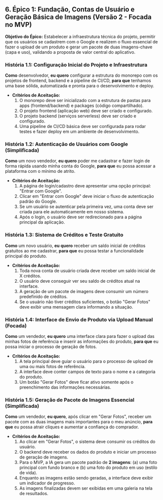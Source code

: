 ## **6\. Épico 1: Fundação, Contas de Usuário e Geração Básica de Imagens (Versão 2 \- Focada no MVP)**

**Objetivo do Épico:** Estabelecer a infraestrutura técnica do projeto, permitir que os usuários se cadastrem com o Google e realizem o fluxo essencial de fazer o upload de um produto e gerar um pacote de duas imagens-chave (capa e uso), validando a proposta de valor central do aplicativo.

### **História 1.1: Configuração Inicial do Projeto e Infraestrutura**

**Como** desenvolvedor, **eu quero** configurar a estrutura do monorepo com os projetos de frontend, backend e a pipeline de CI/CD, **para que** tenhamos uma base sólida, automatizada e pronta para o desenvolvimento e deploy.

* **Critérios de Aceitação:**
  1. O monorepo deve ser inicializado com a estrutura de pastas para apps (frontend/backend) e packages (código compartilhado).
  2. O projeto frontend (aplicação web) deve ser criado e configurado.
  3. O projeto backend (serviços serverless) deve ser criado e configurado.
  4. Uma pipeline de CI/CD básica deve ser configurada para rodar testes e fazer deploy em um ambiente de desenvolvimento.

### **História 1.2: Autenticação de Usuários com Google (Simplificada)**

**Como** um novo vendedor, **eu quero** poder me cadastrar e fazer login de forma rápida usando minha conta do Google, **para que** eu possa acessar a plataforma com o mínimo de atrito.

* **Critérios de Aceitação:**
  1. A página de login/cadastro deve apresentar uma opção principal: "Entrar com Google".
  2. Clicar em "Entrar com Google" deve iniciar o fluxo de autenticação padrão do Google.
  3. Se um usuário se autenticar pela primeira vez, uma conta deve ser criada para ele automaticamente em nosso sistema.
  4. Após o login, o usuário deve ser redirecionado para a página principal da aplicação.

### **História 1.3: Sistema de Créditos e Teste Gratuito**

**Como** um novo usuário, **eu quero** receber um saldo inicial de créditos gratuitos ao me cadastrar, **para que** eu possa testar a funcionalidade principal do produto.

* **Critérios de Aceitação:**
  1. Toda nova conta de usuário criada deve receber um saldo inicial de X créditos.
  2. O usuário deve conseguir ver seu saldo de créditos atual na interface.
  3. A geração de um pacote de imagens deve consumir um número predefinido de créditos.
  4. Se o usuário não tiver créditos suficientes, o botão "Gerar Fotos" deve exibir uma mensagem clara informando a situação.

### **História 1.4: Interface de Envio de Produto via Upload Manual (Focada)**

**Como** um vendedor, **eu quero** uma interface clara para fazer o upload das minhas fotos de referência e inserir as informações do produto, **para que** eu possa iniciar o processo de geração de fotos.

* **Critérios de Aceitação:**
  1. A tela principal deve guiar o usuário para o processo de upload de uma ou mais fotos de referência.
  2. A interface deve conter campos de texto para o nome e a categoria do produto.
  3. Um botão "Gerar Fotos" deve ficar ativo somente após o preenchimento das informações necessárias.

### **História 1.5: Geração de Pacote de Imagens Essencial (Simplificada)**

**Como** um vendedor, **eu quero**, após clicar em "Gerar Fotos", receber um pacote com as duas imagens mais importantes para o meu anúncio, **para que** eu possa atrair cliques e aumentar a confiança do comprador.

* **Critérios de Aceitação:**
  1. Ao clicar em "Gerar Fotos", o sistema deve consumir os créditos do usuário.
  2. O backend deve receber os dados do produto e iniciar um processo de geração de imagens.
  3. Para o MVP, a IA gera um pacote padrão de **2 imagens**: (a) uma foto principal com fundo branco e (b) uma foto do produto em uso (estilo de vida).
  4. Enquanto as imagens estão sendo geradas, a interface deve exibir um indicador de progresso.
  5. As imagens finalizadas devem ser exibidas em uma galeria na tela de resultados.

